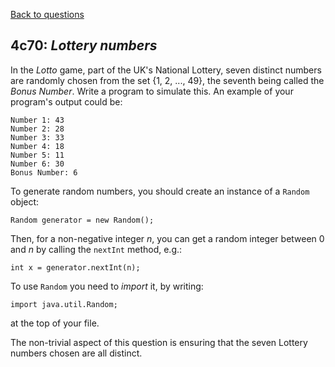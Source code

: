 [Back to questions](../README.md)

## 4c70: *Lottery numbers*

In the *Lotto* game, part of the UK's National Lottery, seven distinct numbers are randomly chosen from the set {1, 2, ..., 49}, the seventh being called the *Bonus Number*.  Write a program to simulate this.  An example of your program's output could be:

```
Number 1: 43
Number 2: 28
Number 3: 33
Number 4: 18
Number 5: 11
Number 6: 30
Bonus Number: 6
```

To generate random numbers, you should create an instance of a `Random` object:

```
Random generator = new Random();
```

Then, for a non-negative integer *n*, you can get a random integer between 0 and *n* by calling the `nextInt` method, e.g.:

```
int x = generator.nextInt(n);
```

To use `Random` you need to *import* it, by writing:

```
import java.util.Random;
```

at the top of your file.

The non-trivial aspect of this question is ensuring that the seven Lottery numbers chosen are all distinct.
